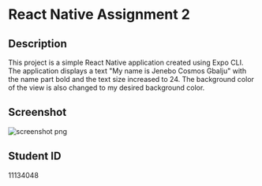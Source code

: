 # React Native Assignment 2

## Description
This project is a simple React Native application created using Expo CLI. 
The application displays a text "My name is Jenebo Cosmos Gbalju" with the name part bold and the text size increased to 24.
The background color of the view is also changed to my desired background color.

## Screenshot
![screenshot png](https://github.com/Jenebo-cosmos/rn-assignment2-ID-11134048/assets/167387956/6d27e395-74a2-471c-9d48-6c31f1ce0fc2)


## Student ID
11134048

